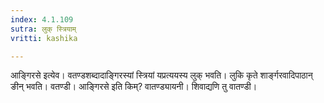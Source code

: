 ```yaml
---
index: 4.1.109
sutra: लुक् स्त्रियाम्
vritti: kashika

---
```

आङ्गिरसे इत्येव। वतण्डशब्दादाङ्गिरस्यां स्त्रियां यप्रत्ययस्य लुक् भवति। लुकि कृते शार्ङ्गरवादिपाठान् ङीन् भवति। वतण्डी। आङ्गिरसे इति किम्? वातण्ड्यायनी। शिवाद्यणि तु वातण्डी।